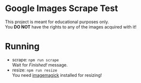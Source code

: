 # Google Images Scrape Test

This project is meant for educational purposes only.\
You **DO NOT** have the rights to any of the images acquired with it!

# Running

- scrape: `npm run scrape`\
  Wait for _Finished!_ message.
- resize: `npm run resize`\
  You need [imagemagick](https://imagemagick.org/script/download.php) installed for resizing!
